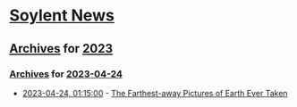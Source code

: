 # [Soylent News](../../../README.md)

## [Archives](../../index.md) for [2023](../index.md)

### [Archives](../../index.md) for [2023-04-24](index.md)

* [2023-04-24, 01:15:00](https://soylentnews.org/article.pl?sid=23/04/23/1330254&from=rss) - [The Farthest-away Pictures of Earth Ever Taken](https://soylentnews.org/article.pl?sid=23/04/23/1330254&from=rss)
